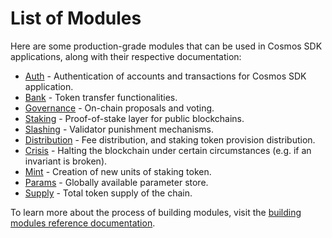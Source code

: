 # List of Modules

Here are some production-grade modules that can be used in Cosmos SDK applications, along with their respective documentation:

- [Auth](./x/auth/spec/README.md) - Authentication of accounts and transactions for Cosmos SDK application.
- [Bank](./x/bank/spec/README.md) - Token transfer functionalities.
- [Governance](./x/gov/spec/README.md) - On-chain proposals and voting.
- [Staking](./x/staking/spec/README.md) - Proof-of-stake layer for public blockchains.
- [Slashing](.x/slashing/spec/README.md) - Validator punishment mechanisms.
- [Distribution](.x/distribution/spec/README.md) - Fee distribution, and staking token provision distribution.
- [Crisis](./x/crisis/spec/README.md) - Halting the blockchain under certain circumstances (e.g. if an invariant is broken).
- [Mint](./x/mint/spec/README.md) - Creation of new units of staking token.
- [Params](./x/params/spec/README.md) - Globally available parameter store.
- [Supply](./x/supply/spec/README.md) - Total token supply of the chain.

To learn more about the process of building modules, visit the [building modules reference documentation](../docs/building-modules/README.md).

